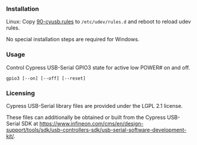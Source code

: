 ### Installation
Linux: Copy [90-cyusb.rules](cypress/linux/90-cyusb.rules) to `/etc/udev/rules.d` and reboot to reload udev rules.

No special installation steps are required for Windows.

### Usage
Control Cypress USB-Serial GPIO3 state for active low POWER# on and off.

`gpio3 [--on] [--off] [--reset]`

### Licensing
Cypress USB-Serial library files are provided under the LGPL 2.1 license.

These files can additionally be obtained or built from the Cypress USB-Serial SDK at https://www.infineon.com/cms/en/design-support/tools/sdk/usb-controllers-sdk/usb-serial-software-development-kit/.
